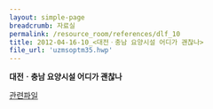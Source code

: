 ```yaml
--- 
layout: simple-page 
breadcrumb: 자료실 
permalink: /resource_room/references/dlf_10
title: 2012-04-16-10_<대전ㆍ충남 요양시설 어디가 괜찮나>
file_url: 'uzmsoptm35.hwp'
--- 
```



**대전ㆍ충남 요양시설 어디가 괜찮나**
                 
        


[관련파일](/resource_room/references/files/uzmsoptm35.hwp)